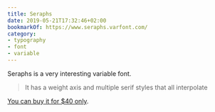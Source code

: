 ```yaml
---
title: Seraphs
date: 2019-05-21T17:32:46+02:00
bookmarkOf: https://www.seraphs.varfont.com/
category:
- typography
- font
- variable
---
```

Seraphs is a very interesting variable font.

> It has a weight axis and multiple serif styles that all interpolate

[You can buy it for $40 only](https://www.futurefonts.xyz/bernd-volmer/seraphs).
